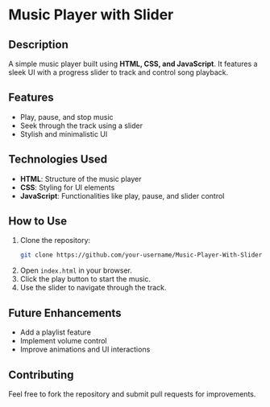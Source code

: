 # Music Player with Slider

## Description
A simple music player built using **HTML, CSS, and JavaScript**. It features a sleek UI with a progress slider to track and control song playback.

## Features
- Play, pause, and stop music
- Seek through the track using a slider
- Stylish and minimalistic UI

## Technologies Used
- **HTML**: Structure of the music player
- **CSS**: Styling for UI elements
- **JavaScript**: Functionalities like play, pause, and slider control

## How to Use
1. Clone the repository:
   ```sh
   git clone https://github.com/your-username/Music-Player-With-Slider.git
   ```
2. Open `index.html` in your browser.
3. Click the play button to start the music.
4. Use the slider to navigate through the track.

## Future Enhancements
- Add a playlist feature
- Implement volume control
- Improve animations and UI interactions

## Contributing
Feel free to fork the repository and submit pull requests for improvements.


